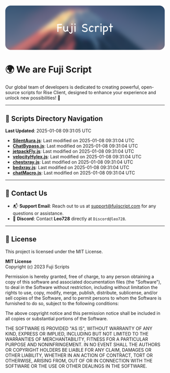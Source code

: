 ![Banner](.github/b.webp)

# 🌍 **We are Fuji Script**

Our global team of developers is dedicated to creating powerful, open-source scripts for Rise Client, designed to enhance your experience and unlock new possibilities! 🌟

---
<!-- SCRIPTS_NAVIGATION_START -->
## 📂 **Scripts Directory Navigation**

**Last Updated**: 2025-01-08 09:31:05 UTC

- **[SilentAura.js](scripts/SilentAura.js)**: Last modified on 2025-01-08 09:31:04 UTC
- **[ChatBypass.js](scripts/ChatBypass.js)**: Last modified on 2025-01-08 09:31:04 UTC
- **[jetpackFly.js](scripts/jetpackFly.js)**: Last modified on 2025-01-08 09:31:04 UTC
- **[velocityHylex.js](scripts/velocityHylex.js)**: Last modified on 2025-01-08 09:31:04 UTC
- **[chestxray.js](scripts/chestxray.js)**: Last modified on 2025-01-08 09:31:04 UTC
- **[bedxray.js](scripts/bedxray.js)**: Last modified on 2025-01-08 09:31:04 UTC
- **[chatMacro.js](scripts/chatMacro.js)**: Last modified on 2025-01-08 09:31:04 UTC

<!-- SCRIPTS_NAVIGATION_END -->

---

## 💬 **Contact Us**  
- 📬 **Support Email**: Reach out to us at [support@fujiscript.com](mailto:support@fujiscript.com) for any questions or assistance.  
- 💬 **Discord**: Contact **Leo728** directly at `Discord@leo728`.

---

## 📜 **License**

This project is licensed under the MIT License.  

**MIT License**  
Copyright (c) 2023 Fuji Scripts  

Permission is hereby granted, free of charge, to any person obtaining a copy of this software and associated documentation files (the "Software"), to deal in the Software without restriction, including without limitation the rights to use, copy, modify, merge, publish, distribute, sublicense, and/or sell copies of the Software, and to permit persons to whom the Software is furnished to do so, subject to the following conditions:  

The above copyright notice and this permission notice shall be included in all copies or substantial portions of the Software.  

THE SOFTWARE IS PROVIDED "AS IS", WITHOUT WARRANTY OF ANY KIND, EXPRESS OR IMPLIED, INCLUDING BUT NOT LIMITED TO THE WARRANTIES OF MERCHANTABILITY, FITNESS FOR A PARTICULAR PURPOSE AND NONINFRINGEMENT. IN NO EVENT SHALL THE AUTHORS OR COPYRIGHT HOLDERS BE LIABLE FOR ANY CLAIM, DAMAGES OR OTHER LIABILITY, WHETHER IN AN ACTION OF CONTRACT, TORT OR OTHERWISE, ARISING FROM, OUT OF OR IN CONNECTION WITH THE SOFTWARE OR THE USE OR OTHER DEALINGS IN THE SOFTWARE.  

